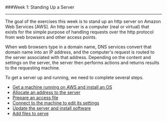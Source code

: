 ###Week 1: Standing Up a Server

-----

The goal of the exercises this week is to stand up an http server on Amazon Web Services [AWS]. An http server is a computer (real or virtual) that exists for the simple purpose of handling requests over the http protocol from web browsers and other access points.

When web browsers type in a domain name, DNS services convert that domain name into an IP address, and the computer's request is routed to the server associated with that address. Depending on the content and settings on the server, the server then performs actions and returns results to the requesting machine. 

To get a server up and running, we need to complete several steps.

- [Get a machine running on AWS and install an OS](server.md)
- [Allocate an address to the server](assignip.md)
- [Prepare an access file](identityfile.md)
- [Connect to the machine to edit its settings](serveraccess.md)
- [Update the server and install software](lampinstall.md)
- [Add files to serve](addpage.md)
